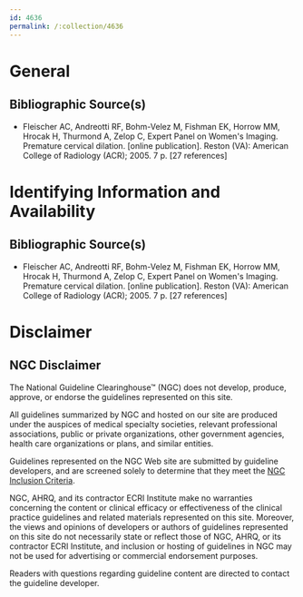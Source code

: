 ```yaml
---
id: 4636
permalink: /:collection/4636
---
```


# General

## Bibliographic Source(s)

- Fleischer AC, Andreotti RF, Bohm-Velez M, Fishman EK, Horrow MM, Hrocak H, Thurmond A, Zelop C, Expert Panel on Women's Imaging. Premature cervical dilation. [online publication]. Reston (VA): American College of Radiology (ACR); 2005. 7 p. [27 references]

# Identifying Information and Availability

## Bibliographic Source(s)

- Fleischer AC, Andreotti RF, Bohm-Velez M, Fishman EK, Horrow MM, Hrocak H, Thurmond A, Zelop C, Expert Panel on Women's Imaging. Premature cervical dilation. [online publication]. Reston (VA): American College of Radiology (ACR); 2005. 7 p. [27 references]

# Disclaimer

## NGC Disclaimer

The National Guideline Clearinghouse™ (NGC) does not develop, produce, approve, or endorse the guidelines represented on this site.

All guidelines summarized by NGC and hosted on our site are produced under the auspices of medical specialty societies, relevant professional associations, public or private organizations, other government agencies, health care organizations or plans, and similar entities.

Guidelines represented on the NGC Web site are submitted by guideline developers, and are screened solely to determine that they meet the [NGC Inclusion Criteria](/help-and-about/summaries/inclusion-criteria).

NGC, AHRQ, and its contractor ECRI Institute make no warranties concerning the content or clinical efficacy or effectiveness of the clinical practice guidelines and related materials represented on this site. Moreover, the views and opinions of developers or authors of guidelines represented on this site do not necessarily state or reflect those of NGC, AHRQ, or its contractor ECRI Institute, and inclusion or hosting of guidelines in NGC may not be used for advertising or commercial endorsement purposes.

Readers with questions regarding guideline content are directed to contact the guideline developer.

